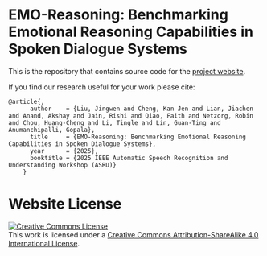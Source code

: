 # EMO-Reasoning: Benchmarking Emotional Reasoning Capabilities in Spoken Dialogue Systems

This is the repository that contains source code for the [project website](https://berkeley-speech-group.github.io/emo-reasoning/).

If you find our research useful for your work please cite:
```
@article{,
      author    = {Liu, Jingwen and Cheng, Kan Jen and Lian, Jiachen and Anand, Akshay and Jain, Rishi and Qiao, Faith and Netzorg, Robin and Chou, Huang-Cheng and Li, Tingle and Lin, Guan-Ting and Anumanchipalli, Gopala},
      title     = {EMO-Reasoning: Benchmarking Emotional Reasoning Capabilities in Spoken Dialogue Systems},
      year      = {2025},
      booktitle = {2025 IEEE Automatic Speech Recognition and Understanding Workshop (ASRU)}
    }
```

# Website License
<a rel="license" href="http://creativecommons.org/licenses/by-sa/4.0/"><img alt="Creative Commons License" style="border-width:0" src="https://i.creativecommons.org/l/by-sa/4.0/88x31.png" /></a><br />This work is licensed under a <a rel="license" href="http://creativecommons.org/licenses/by-sa/4.0/">Creative Commons Attribution-ShareAlike 4.0 International License</a>.
